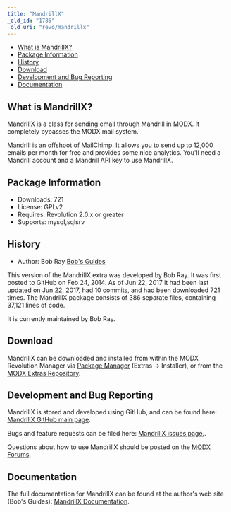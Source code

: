```yaml
---
title: "MandrillX"
_old_id: "1785"
_old_uri: "revo/mandrillx"
---
```


- [What is MandrillX?](#MandrillX-WhatisMandrillX)
- [Package Information](#MandrillX-Information)
- [History](#MandrillX-History)
- [Download](#MandrillX-Download)
- [Development and Bug Reporting](#MandrillX-DevelopmentandBugReporting)
- [Documentation](#MandrillX-Documentation)
 
What is MandrillX?
------------------

MandrillX is a class for sending email through Mandrill in MODX. It completely bypasses the MODX mail system.

Mandrill is an offshoot of MailChimp. It allows you to send up to 12,000 emails per month for free and provides some nice analytics. You'll need a Mandrill account and a Mandrill API key to use MandrillX.

Package Information
-------------------

- Downloads: 721
- License: GPLv2
- Requires: Revolution 2.0.x or greater
- Supports: mysql,sqlsrv

History
-------

- Author: Bob Ray [Bob's Guides](https://bobsguides.com)

 This version of the MandrillX extra was developed by Bob Ray. It was first posted to GitHub on Feb 24, 2014. As of Jun 22, 2017 it had been last updated on Jun 22, 2017, had 10 commits, and had been downloaded 721 times. The MandrillX package consists of 386 separate files, containing 37,121 lines of code.

It is currently maintained by Bob Ray.

Download
--------

 MandrillX can be downloaded and installed from within the MODX Revolution Manager via [Package Manager](/revolution/2.x/developing-in-modx/advanced-development/package-management "Package Manager") (Extras -> Installer), or from the [MODX Extras Repository](https://modx.com/extras/package/mandrillx).

Development and Bug Reporting 
------------------------------

 MandrillX is stored and developed using GitHub, and can be found here: [MandrillX GitHub main page](https://github.com/BobRay/MandrillX).

 Bugs and feature requests can be filed here: [MandrillX issues page.](https://github.com/BobRay/MandrillX/issues).

Questions about how to use MandrillX should be posted on the [MODX Forums](https://forums.modx.com).

Documentation
-------------

 The full documentation for MandrillX can be found at the author's web site (Bob's Guides): [MandrillX Documentation](https://bobsguides.com/mandrillx-class.html).

 